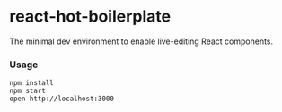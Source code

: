 react-hot-boilerplate
=====================

The minimal dev environment to enable live-editing React components.

### Usage

```
npm install
npm start
open http://localhost:3000
```